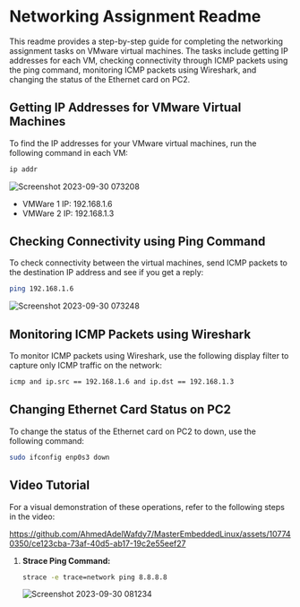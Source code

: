 # Networking Assignment Readme

This readme provides a step-by-step guide for completing the networking assignment tasks on VMware virtual machines. The tasks include getting IP addresses for each VM, checking connectivity through ICMP packets using the ping command, monitoring ICMP packets using Wireshark, and changing the status of the Ethernet card on PC2.

## Getting IP Addresses for VMware Virtual Machines

To find the IP addresses for your VMware virtual machines, run the following command in each VM:

```bash
ip addr
```
   ![Screenshot 2023-09-30 073208](https://github.com/AhmedAdelWafdy7/MasterEmbeddedLinux/assets/107740350/c3f2b817-400c-4e62-a548-2826bc1205b8)

- VMWare 1 IP: 192.168.1.6
- VMWare 2 IP: 192.168.1.3

## Checking Connectivity using Ping Command

To check connectivity between the virtual machines, send ICMP packets to the destination IP address and see if you get a reply:

```bash
ping 192.168.1.6
```
   ![Screenshot 2023-09-30 073248](https://github.com/AhmedAdelWafdy7/MasterEmbeddedLinux/assets/107740350/bf5222ce-7556-4670-b33f-030896fb48b1)

## Monitoring ICMP Packets using Wireshark

To monitor ICMP packets using Wireshark, use the following display filter to capture only ICMP traffic on the network:

```bash
icmp and ip.src == 192.168.1.6 and ip.dst == 192.168.1.3
```

## Changing Ethernet Card Status on PC2

To change the status of the Ethernet card on PC2 to down, use the following command:

```bash
sudo ifconfig enp0s3 down
```

## Video Tutorial

For a visual demonstration of these operations, refer to the following steps in the video:


   https://github.com/AhmedAdelWafdy7/MasterEmbeddedLinux/assets/107740350/ce123cba-73af-40d5-ab17-19c2e55eef27


1. **Strace Ping Command:**
   ```bash
   strace -e trace=network ping 8.8.8.8
   ```
   ![Screenshot 2023-09-30 081234](https://github.com/AhmedAdelWafdy7/MasterEmbeddedLinux/assets/107740350/f6a86aa6-fb80-44f0-8230-ae6ef952ec9f)
